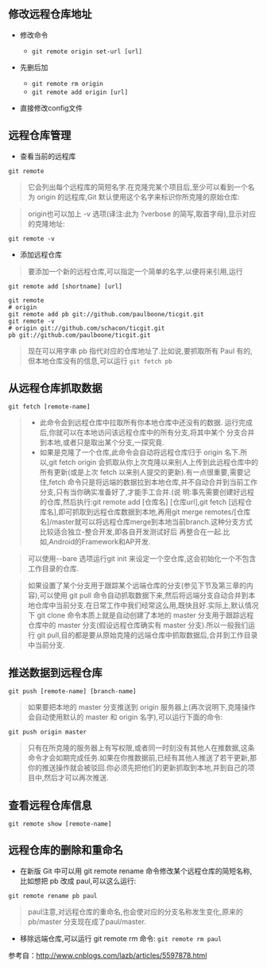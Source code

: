 ## 修改远程仓库地址
+ 修改命令
  + `git remote origin set-url [url]`

+ 先删后加
  + `git remote rm origin`
  + `git remote add origin [url]`

+ 直接修改config文件

## 远程仓库管理

+ 查看当前的远程库

` git remote `

> 它会列出每个远程库的简短名字.在克隆完某个项目后,至少可以看到一个名为 origin 的远程库,Git 默认使用这个名字来标识你所克隆的原始仓库:

> origin也可以加上 -v 选项(译注:此为 ?verbose 的简写,取首字母),显示对应的克隆地址:

`git remote -v`

+ 添加远程仓库

> 要添加一个新的远程仓库,可以指定一个简单的名字,以便将来引用,运行

`git remote add [shortname] [url]`

```
git remote
# origin
git remote add pb git://github.com/paulboone/ticgit.git
git remote -v
# origin git://github.com/schacon/ticgit.git
pb git://github.com/paulboone/ticgit.git
```

> 现在可以用字串 pb 指代对应的仓库地址了.比如说,要抓取所有 Paul 有的,但本地仓库没有的信息,可以运行 `git fetch pb`

## 从远程仓库抓取数据

`git fetch [remote-name]`
> + 此命令会到远程仓库中拉取所有你本地仓库中还没有的数据.
运行完成后,你就可以在本地访问该远程仓库中的所有分支,将其中某个 分支合并到本地,或者只是取出某个分支,一探究竟.
> + 如果是克隆了一个仓库,此命令会自动将远程仓库归于 origin 名下.所以,git fetch origin 会抓取从你上次克隆以来别人上传到此远程仓库中的所有更新(或是上次 fetch 以来别人提交的更新).有一点很重要,需要记住,fetch 命令只是将远端的数据拉到本地仓库,并不自动合并到当前工作分支,只有当你确实准备好了,才能手工合并.(说 明:事先需要创建好远程的仓库,然后执行:git remote add [仓库名] [仓库url],git fetch [远程仓库名],即可抓取到远程仓库数据到本地,再用git merge remotes/[仓库名]/master就可以将远程仓库merge到本地当前branch.这种分支方式比较适合独立-整合开发,即各自开发测试好后 再整合在一起.比如,Android的Framework和AP开发.

> 可以使用--bare 选项运行git init 来设定一个空仓库,这会初始化一个不包含工作目录的仓库.

> 如果设置了某个分支用于跟踪某个远端仓库的分支(参见下节及第三章的内容),可以使用 git pull 命令自动抓取数据下来,然后将远端分支自动合并到本地仓库中当前分支.在日常工作中我们经常这么用,既快且好.实际上,默认情况下 git clone 命令本质上就是自动创建了本地的 master 分支用于跟踪远程仓库中的 master 分支(假设远程仓库确实有 master 分支).所以一般我们运行 git pull,目的都是要从原始克隆的远端仓库中抓取数据后,合并到工作目录中当前分支.

## 推送数据到远程仓库

`git push [remote-name] [branch-name]`
> 如果要把本地的 master 分支推送到 origin 服务器上(再次说明下,克隆操作会自动使用默认的 master 和 origin 名字),可以运行下面的命令:

`git push origin master`

> 只有在所克隆的服务器上有写权限,或者同一时刻没有其他人在推数据,这条命令才会如期完成任务.如果在你推数据前,已经有其他人推送了若干更新,那 你的推送操作就会被驳回.你必须先把他们的更新抓取到本地,并到自己的项目中,然后才可以再次推送.

## 查看远程仓库信息
`git remote show [remote-name]`

## 远程仓库的删除和重命名
+ 在新版 Git 中可以用 git remote rename 命令修改某个远程仓库的简短名称,比如想把 pb 改成 paul,可以这么运行:

`git remote rename pb paul`

>paul注意,对远程仓库的重命名,也会使对应的分支名称发生变化,原来的 pb/master 分支现在成了paul/master.

+ 移除远端仓库,可以运行 git remote rm 命令:
`git remote rm paul`

参考自：http://www.cnblogs.com/lazb/articles/5597878.html
